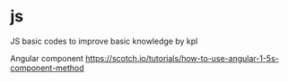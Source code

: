 # js
JS basic codes to improve basic knowledge by kpl

Angular component
https://scotch.io/tutorials/how-to-use-angular-1-5s-component-method
